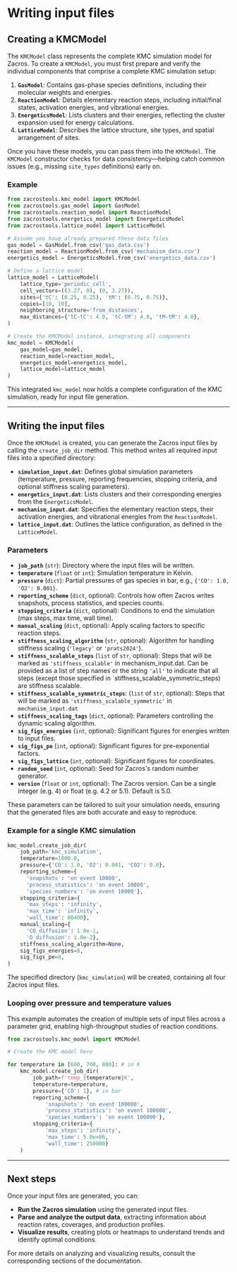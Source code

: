 # Writing input files

## Creating a KMCModel

The `KMCModel` class represents the complete KMC simulation model for Zacros.
To create a `KMCModel`, you must first prepare and verify the individual components that comprise a complete KMC simulation setup:

1. **`GasModel`**: Contains gas-phase species definitions, including their molecular weights and energies.
2. **`ReactionModel`**: Details elementary reaction steps, including initial/final states, activation energies, and vibrational energies.
3. **`EnergeticsModel`**: Lists clusters and their energies, reflecting the cluster expansion used for energy calculations.
4. **`LatticeModel`**: Describes the lattice structure, site types, and spatial arrangement of sites.

Once you have these models, you can pass them into the `KMCModel`. The `KMCModel` constructor checks for data consistency—helping catch common issues (e.g., missing `site_types` definitions) early on.

### Example

```python
from zacrostools.kmc_model import KMCModel
from zacrostools.gas_model import GasModel
from zacrostools.reaction_model import ReactionModel
from zacrostools.energetics_model import EnergeticsModel
from zacrostools.lattice_model import LatticeModel

# Assume you have already prepared these data files
gas_model = GasModel.from_csv('gas_data.csv')
reaction_model = ReactionModel.from_csv('mechanism_data.csv')
energetics_model = EnergeticsModel.from_csv('energetics_data.csv')

# Define a lattice model
lattice_model = LatticeModel(
    lattice_type='periodic_cell',
    cell_vectors=((3.27, 0), (0, 3.27)),
    sites={'tC': (0.25, 0.25), 'tM': (0.75, 0.75)},
    copies=[10, 10],
    neighboring_structure='from_distances',
    max_distances={'tC-tC': 4.0, 'tC-tM': 4.0, 'tM-tM': 4.0},
)

# Create the KMCModel instance, integrating all components
kmc_model = KMCModel(
    gas_model=gas_model,
    reaction_model=reaction_model,
    energetics_model=energetics_model,
    lattice_model=lattice_model
)
```

This integrated `kmc_model` now holds a complete configuration of the KMC simulation, ready for input file generation.

---

## Writing the input files

Once the `KMCModel` is created, you can generate the Zacros input files by calling the `create_job_dir` method. This method writes all required input files into a specified directory:

- **`simulation_input.dat`**: Defines global simulation parameters (temperature, pressure, reporting frequencies, stopping criteria, and optional stiffness scaling parameters).
- **`energetics_input.dat`**: Lists clusters and their corresponding energies from the `EnergeticsModel`.
- **`mechanism_input.dat`**: Specifies the elementary reaction steps, their activation energies, and vibrational energies from the `ReactionModel`.
- **`lattice_input.dat`**: Outlines the lattice configuration, as defined in the `LatticeModel`.

### Parameters

- **`job_path`** (`str`): Directory where the input files will be written.
- **`temperature`** (`float` or `int`): Simulation temperature in Kelvin.
- **`pressure`** (`dict`): Partial pressures of gas species in bar, e.g., `{'CO': 1.0, 'O2': 0.001}`.
- **`reporting_scheme`** (`dict`, optional): Controls how often Zacros writes snapshots, process statistics, and species counts.
- **`stopping_criteria`** (`dict`, optional): Conditions to end the simulation (max steps, max time, wall time).
- **`manual_scaling`** (`dict`, optional): Apply scaling factors to specific reaction steps.
- **`stiffness_scaling_algorithm`** (`str`, optional): Algorithm for handling stiffness scaling (`'legacy'` or `'prats2024'`).
- **`stiffness_scalable_steps`** (`list` of `str`, optional): Steps that will be marked as `'stiffness_scalable'` in mechanism_input.dat. Can be provided as a list of step names or the string `'all'` to indicate that all steps
            (except those specified in `stiffness_scalable_symmetric_steps) are stiffness scalable.
- **`stiffness_scalable_symmetric_steps`**: (`list` of `str`, optional): Steps that will be marked as `'stiffness_scalable_symmetric'` in `mechanism_input.dat`
- **`stiffness_scaling_tags`** (`dict`, optional): Parameters controlling the dynamic scaling algorithm.
- **`sig_figs_energies`** (`int`, optional): Significant figures for energies written to input files.
- **`sig_figs_pe`** (`int`, optional): Significant figures for pre-exponential factors.
- **`sig_figs_lattice`** (`int`, optional): Significant figures for coordinates.
- **`random_seed`** (`int`, optional): Seed for Zacros's random number generator.
- **`version`** (`float` or `int`, optional): The Zacros version. Can be a single integer (e.g. 4) or float (e.g. 4.2 or 5.1). Default is 5.0.

These parameters can be tailored to suit your simulation needs, ensuring that the generated files are both accurate and easy to reproduce.

### Example for a single KMC simulation

```python
kmc_model.create_job_dir(
    job_path='kmc_simulation',
    temperature=1000.0,
    pressure={'CO': 1.0, 'O2': 0.001, 'CO2': 0.0},
    reporting_scheme={
      'snapshots': 'on event 10000', 
      'process_statistics': 'on event 10000', 
      'species_numbers': 'on event 10000'},
    stopping_criteria={
      'max_steps': 'infinity', 
      'max_time': 'infinity', 
      'wall_time': 86400},
    manual_scaling={
      'CO_diffusion': 1.0e-1, 
      'O_diffusion': 1.0e-2},
    stiffness_scaling_algorithm=None,
    sig_figs_energies=8,
    sig_figs_pe=8,
)
```

The specified directory (`kmc_simulation`) will be created, containing all four Zacros input files.

### Looping over pressure and temperature values

This example automates the creation of multiple sets of input files across a parameter grid, enabling high-throughput studies of reaction conditions.

```python
from zacrostools.kmc_model import KMCModel

# Create the KMC model here

for temperature in [600, 700, 800]: # in K
    kmc_model.create_job_dir(
        job_path=f'temp_{temperature}K',
        temperature=temperature,
        pressure={'CO': 1}, # in bar
        reporting_scheme={
            'snapshots': 'on event 100000',
            'process_statistics': 'on event 100000',
            'species_numbers': 'on event 100000'},
        stopping_criteria={
            'max_steps': 'infinity',
            'max_time': 5.0e+06,
            'wall_time': 250000}
    )
```
---

## Next steps

Once your input files are generated, you can:

- **Run the Zacros simulation** using the generated input files.
- **Parse and analyze the output data**, extracting information about reaction rates, coverages, and production profiles.
- **Visualize results**, creating plots or heatmaps to understand trends and identify optimal conditions.

For more details on analyzing and visualizing results, consult the corresponding sections of the documentation.
